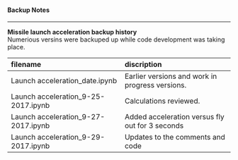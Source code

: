 #### Backup Notes
***
**Missile launch acceleration backup history**  
Numerious versins were backuped up while code development was taking place.

| filename | discription |
|:----------|:-------------|
| Launch acceleration_date.ipynb | Earlier versions and work in progress versions. | 
| Launch acceleration_9-25-2017.ipynb | Calculations reviewed. |
| Launch acceleration_9-27-2017.ipynb | Added acceleration versus fly out for 3 seconds |
| Launch acceleration_9-29-2017.ipynb | Updates to the comments and code |
